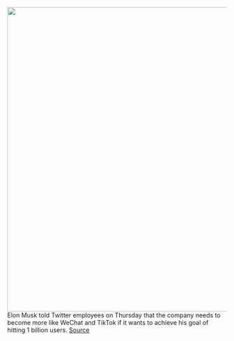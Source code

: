 <img src='https://cdn.vox-cdn.com/thumbor/bJEjstlFxMypyYaTEUcHrIuie8w=/0x0:2040x1360/1200x800/filters:focal(857x517:1183x843)/cdn.vox-cdn.com/uploads/chorus_image/image/70984155/VRG_Illo_STK022_K_Radtke_Musk_Thumbs_Up.0.jpg' width='700px' /><br/>
Elon Musk told Twitter employees on Thursday that the company needs to become more like WeChat and TikTok if it wants to achieve his goal of hitting 1 billion users.
<a href='https://www.theverge.com/2022/6/16/23171054/elon-musk-twitter-deal-1-billion-users-wechat-tiktok'> Source <a/>